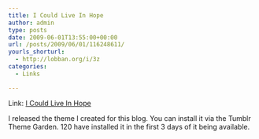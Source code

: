 ```yaml
---
title: I Could Live In Hope
author: admin
type: posts
date: 2009-06-01T13:55:00+00:00
url: /posts/2009/06/01/116248611/
yourls_shorturl:
  - http://lobban.org/i/3z
categories:
  - Links

---
```

Link: [I Could Live In Hope][1]

I released the theme I created for this blog. You can install it via the Tumblr Theme Garden. 120 have installed it in the first 3 days of it being available.

 [1]: http://icouldliveinhope.tumblr.com/